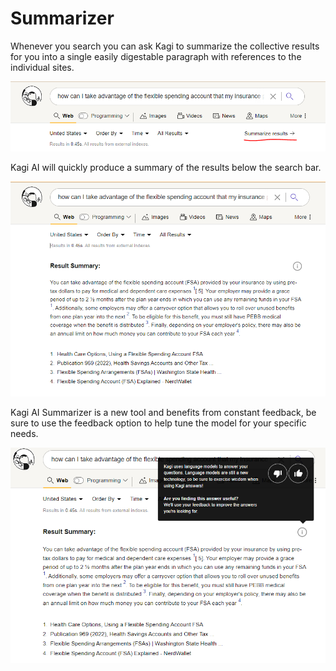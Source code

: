 # Summarizer

Whenever you search you can ask Kagi to summarize the collective results for you into a single easily digestable paragraph with references to the individual sites. 

![Summarizer](media/summarize.PNG)

Kagi AI will quickly produce a summary of the results below the search bar.

![Summary Results](media/summarized_results.PNG)

Kagi AI Summarizer is a new tool and benefits from constant feedback, be sure to use the feedback option to help tune the model for your specific needs.

![Summary Feedback](media/summarize_feedback.PNG)